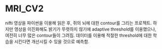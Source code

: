 # MRI_CV2
nifti 영상을 파이썬을 이용해 읽은 후, 쥐의 뇌에 대한 contour를 그리는 프로젝트.
하지만 영상을 이진화해도 밝기가 뚜렷하지 않기에 adaptive threshold를 이용했으나, 여전히 너무 많은 contour들이 그려짐.
데이터를 이용해 적절한 threshold에 대한 학습을 시킨다면 개선시킬 수 있을 것으로 예측함.
